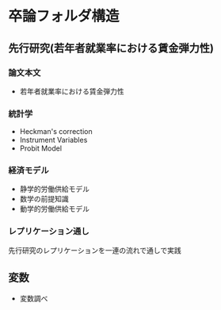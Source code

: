 # 卒論フォルダ構造

## 先行研究(若年者就業率における賃金弾力性)

### 論文本文
- 若年者就業率における賃金弾力性

### 統計学
- Heckman's correction
- Instrument Variables
- Probit Model

### 経済モデル
- 静学的労働供給モデル
- 数学の前提知識
- 動学的労働供給モデル

### レプリケーション通し
先行研究のレプリケーションを一連の流れで通しで実践

## 変数
- 変数調べ
